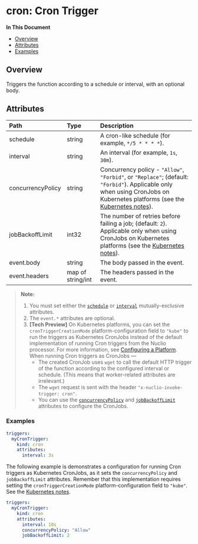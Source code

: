 # cron: Cron Trigger

**In This Document**
- [Overview](#overview)
- [Attributes](#attributes)
- [Examples](#examples)

<a id="overview"></a>
## Overview

Triggers the function according to a schedule or interval, with an optional body.

<a id="attributes"></a>
## Attributes

| **Path** | **Type** | **Description** |
| :--- | :--- | :--- |
| <a id="attr-schedule"></a>schedule | string | A cron-like schedule (for example, `*/5 * * * *`). |
| <a id="attr-interval"></a>interval | string | An interval (for example, `1s`, `30m`). |
| <a id="attr-concurrencyPolicy"></a>concurrencyPolicy | string | Concurrency policy - `"Allow"`, `"Forbid"`, or `"Replace"`; (default: `"Forbid"`). Applicable only when using CronJobs on Kubernetes platforms (see the [Kubernetes notes](#k8s-notes)). |
| <a id="attr-jobBackoffLimit"></a>jobBackoffLimit | int32 | The number of retries before failing a job; (default: `2`). Applicable only when using CronJobs on Kubernetes platforms (see the [Kubernetes notes](#k8s-notes)). |
| event.body | string | The body passed in the event. |
| event.headers | map of string/int | The headers passed in the event. |

<a id="attr-notes"></a>
> **Note:**
> 1. <a id="schedule-or-interval-attr-set-note"></a>You must set either the [`schedule`](#attr-schedule) or [`interval`](#attr-interval) mutually-exclusive attributes.
> 2. <a id="event-attrs-note"></a>The `event.*` attributes are optional.
> 3. <a id="k8s-notes"></a>**[Tech Preview]** On Kubernetes platforms, you can set the `cronTriggerCreationMode` platform-configuration field to `"kube"` to run the triggers as Kubernetes CronJobs instead of the default implementation of running Cron triggers from the Nuclio processor.
>        For more information, see [Configuring a Platform](/docs/tasks/configuring-a-platform.md#cronTriggerCreationMode).
>        When running Cron triggers as CronJobs &mdash;
>    - The created CronJob uses `wget` to call the default HTTP trigger of the function according to the configured interval or schedule.
>        (This means that worker-related attributes are irrelevant.)
>    - The `wget` request is sent with the header `"x-nuclio-invoke-trigger: cron"`.
>    - You can use the [`concurrencyPolicy`](#attr-concurrencyPolicy) and [`jobBackoffLimit`](#attr-jobBackoffLimit) attributes to configure the CronJobs.

<a id="examples"></a>
### Examples

```yaml
triggers:
  myCronTrigger:
    kind: cron
    attributes:
      interval: 3s
```

The following example is demonstrates a configuration for running Cron triggers as Kubernetes CronJobs, as it sets the `concurrencyPolicy` and `jobBackoffLimit` attributes.
Remember that this implementation requires setting the `cronTriggerCreationMode` platform-configuration field to `"kube"`.
See the [Kubernetes notes](#k8s-notes).
```yaml
triggers:
  myCronTrigger:
    kind: cron
    attributes:
      interval: 10s
      concurrencyPolicy: "Allow"
      jobBackoffLimit: 2
```


